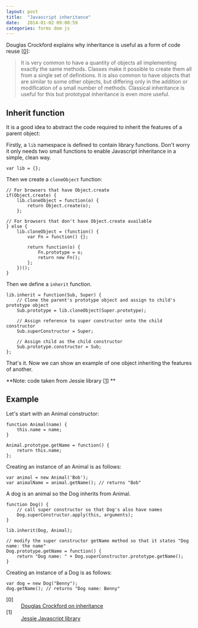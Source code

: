 ```yaml
---
layout: post
title:  "Javascript inheritance"
date:   2014-01-02 09:00:59
categories: forms dom js
---
```


Douglas Crockford explains why inheritance is useful as a form of code reuse [[0](#ref0)]:
    
> It is very common to have a quantity of objects all implementing exactly the same methods. Classes make it possible to create them all from a single set of definitions. It is also common to have objects that are similar to some other objects, but differing only in the addition or modification of a small number of methods. Classical inheritance is useful for this but prototypal inheritance is even more useful.

## Inherit function

It is a good idea to abstract the code required to inherit the features of a parent object:

Firstly, a `lib` namespace is defined to contain library functions. Don't worry it only needs two small functions to enable Javascript inheritance in a simple, clean way.

    var lib = {};
    
Then we create a `cloneObject` function:
    
    // For browsers that have Object.create
    if(Object.create) {
        lib.cloneObject = function(o) {
            return Object.create(o);
        };
    
    // For browsers that don't have Object.create available
    } else {
        lib.cloneObject = (function() {
            var Fn = function() {};
    
            return function(o) {
                Fn.prototype = o;
                return new Fn();
            };
        })();
    }
    
Then we define a `inherit` function.
    
    lib.inherit = function(Sub, Super) {
        // Clone the parent's prototype object and assign to child's prototype object
        Sub.prototype = lib.cloneObject(Super.prototype);
        
        // Assign reference to super constructor onto the child constructor
        Sub.superConstructor = Super;
        
        // Assign child as the child constructor
        Sub.prototype.constructor = Sub;
    };
    
That's it. Now we can show an example of one object inheriting the features of another.

**Note: code taken from Jessie library [[1](#ref1)] **

## Example
    
Let's start with an Animal constructor:

    function Animal(name) {
        this.name = name;
    }
    
    Animal.prototype.getName = function() {
        return this.name;
    };
    
Creating an instance of an Animal is as follows:

    var animal = new Animal('Bob');
    var animalName = animal.getName(); // returns "Bob"

A dog is an animal so the Dog inherits from Animal.

    function Dog() {
        // call super constructor so that Dog's also have names
        Dog.superConstructor.apply(this, arguments);
    }
    
    lib.inherit(Dog, Animal);
    
    // modify the super constructor getName method so that it states "Dog name: the name"
    Dog.prototype.getName = function() {
        return "Dog name: " + Dog.superConstructor.prototype.getName();
    }

Creating an instance of a Dog is as follows:

    var dog = new Dog("Benny");
    dog.getName(); // returns "Dog name: Benny"

<dl>
	<dt class="citation" id="ref0">[0]</dt>
	<dd><a href="http://javascript.crockford.com/inheritance.html">Douglas Crockford on inheritance</a></dd>
	<dt class="citation" id="ref1">[1]</dt>
    	<dd><a href="http://www.github.com/rassie/jessie/">Jessie Javascript library</a></dd>
</dl>